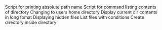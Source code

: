 Script for printing absolute path name
Script for command listing contents of directory
Changing to users home directory
Display current dir contents in long fomat
Displaying hidden files
List files with conditions
Create directory inside directory
